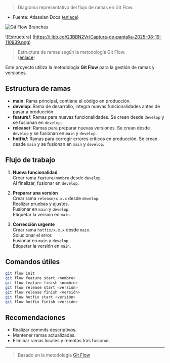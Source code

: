 
> Diagrama representativo del flujo de ramas en Git Flow.  
- Fuente: Atlassian Docs ([enlace](https://www.atlassian.com/git/tutorials/comparing-workflows/gitflow-workflow))

![Git Flow Branches](https://nvie.com/img/git-model@2x.png)

![Estructura] (https://i.ibb.co/Q3BBN2Vr/Captura-de-pantalla-2025-08-19-110939.png)

> Estructura de ramas según la metodología Git Flow.  
([enlace](https://nvie.com/posts/a-successful-git-branching-model/))

Este proyecto utiliza la metodología **Git Flow** para la gestión de ramas y versiones.

## Estructura de ramas

- **main**: Rama principal, contiene el código en producción.
- **develop**: Rama de desarrollo, integra nuevas funcionalidades antes de pasar a producción.
- **feature/**: Ramas para nuevas funcionalidades. Se crean desde `develop` y se fusionan en `develop`.
- **release/**: Ramas para preparar nuevas versiones. Se crean desde `develop` y se fusionan en `main` y `develop`.
- **hotfix/**: Ramas para corregir errores críticos en producción. Se crean desde `main` y se fusionan en `main` y `develop`.

## Flujo de trabajo

1. **Nueva funcionalidad**  
    Crear rama `feature/nombre` desde `develop`.  
    Al finalizar, fusionar en `develop`.

2. **Preparar una versión**  
    Crear rama `release/x.x.x` desde `develop`.  
    Realizar pruebas y ajustes.  
    Fusionar en `main` y `develop`.  
    Etiquetar la versión en `main`.

3. **Corrección urgente**  
    Crear rama `hotfix/x.x.x` desde `main`.  
    Solucionar el error.  
    Fusionar en `main` y `develop`.  
    Etiquetar la versión en `main`.

## Comandos útiles

```bash
git flow init
git flow feature start <nombre>
git flow feature finish <nombre>
git flow release start <versión>
git flow release finish <versión>
git flow hotfix start <versión>
git flow hotfix finish <versión>
```

## Recomendaciones

- Realizar commits descriptivos.
- Mantener ramas actualizadas.
- Eliminar ramas locales y remotas tras fusionar.

---
> Basado en la metodología [Git Flow](https://nvie.com/posts/a-successful-git-branching-model/)